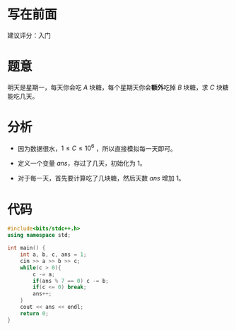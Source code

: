 # 写在前面

建议评分：入门

# 题意

明天是星期一，每天你会吃 $A$ 块糖，每个星期天你会**额外**吃掉 $B$ 块糖，求 $C$ 块糖能吃几天。

# 分析

- 因为数据很水，$1 \leq C \leq 10 ^ {6}$ ，所以直接模拟每一天即可。

- 定义一个变量 $ans$，存过了几天，初始化为 $1$。

- 对于每一天，首先要计算吃了几块糖，然后天数 $ans$ 增加 $1$。

# 代码

```cpp
#include<bits/stdc++.h>
using namespace std;

int main() {
    int a, b, c, ans = 1;
    cin >> a >> b >> c;
    while(c > 0){
        c -= a;
        if(ans % 7 == 0) c -= b;
        if(c <= 0) break;
        ans++;
    }
    cout << ans << endl;
    return 0;
}
```
